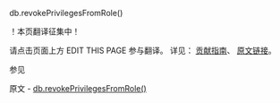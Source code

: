  db.revokePrivilegesFromRole()

 ！本页翻译征集中！

请点击页面上方 EDIT THIS PAGE 参与翻译。
详见：
[贡献指南]( https://github.com/JinMuInfo/MongoDB-Manual-zh/blob/master/CONTRIBUTING.md )、
[原文链接](  https://docs.mongodb.com/manual/reference/method/db.revokePrivilegesFromRole/  )。

 参见

原文 - [db.revokePrivilegesFromRole()]( https://docs.mongodb.com/manual/reference/method/db.revokePrivilegesFromRole/ )

